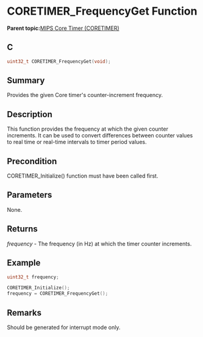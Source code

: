 # CORETIMER\_FrequencyGet Function

**Parent topic:**[MIPS Core Timer \(CORETIMER\)](GUID-0707DBF2-5D28-4D37-BAE7-EB194F1CB63C.md)

## C

```c
uint32_t CORETIMER_FrequencyGet(void);
```

## Summary

Provides the given Core timer's counter-increment frequency.

## Description

This function provides the frequency at which the given counter increments. It can be used to convert differences between counter values to real time or real-time intervals to timer period values.

## Precondition

CORETIMER\_Initialize\(\) function must have been called first.

## Parameters

None.

## Returns

*frequency* - The frequency \(in Hz\) at which the timer counter increments.

## Example

```c
uint32_t frequency;

CORETIMER_Initialize();
frequency = CORETIMER_FrequencyGet();
```

## Remarks

Should be generated for interrupt mode only.

